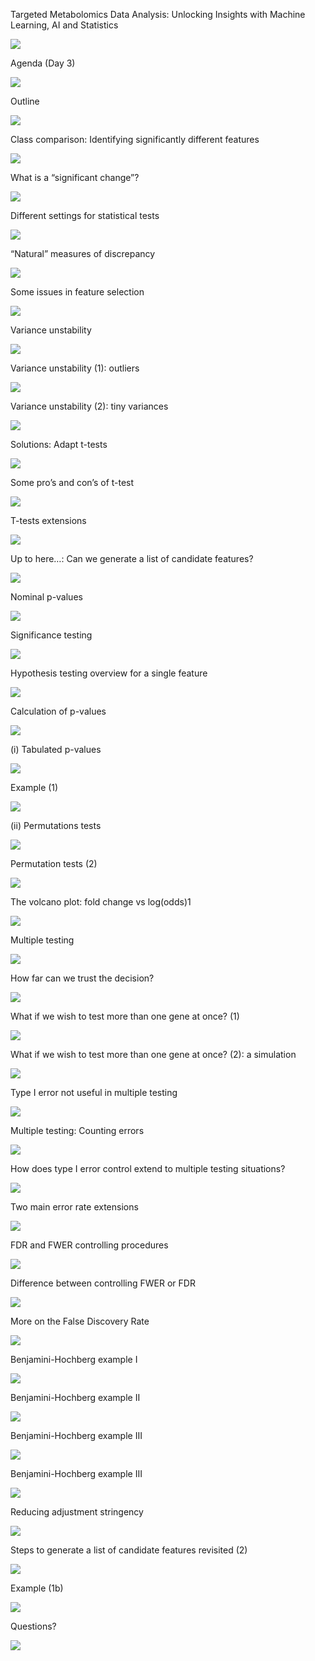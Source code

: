 ﻿Targeted Metabolomics Data Analysis: Unlocking Insights with Machine Learning, AI and Statistics

![](StatisticalTesting4Omics_image001.png)

Agenda (Day 3)

![](StatisticalTesting4Omics_image002.png)

Outline

![](StatisticalTesting4Omics_image003.png)

Class comparison: Identifying significantly different features

![](StatisticalTesting4Omics_image004.png)

What is a “significant change”?

![](StatisticalTesting4Omics_image005.png)

Different settings for statistical tests

![](StatisticalTesting4Omics_image006.png)

“Natural” measures of discrepancy

![](StatisticalTesting4Omics_image007.png)

Some issues in feature selection

![](StatisticalTesting4Omics_image008.png)

Variance unstability

![](StatisticalTesting4Omics_image009.png)

Variance unstability (1): outliers

![](StatisticalTesting4Omics_image010.png)

Variance unstability (2): tiny variances

![](StatisticalTesting4Omics_image011.png)

Solutions: Adapt t-tests

![](StatisticalTesting4Omics_image012.png)

Some pro’s and con’s of t-test

![](StatisticalTesting4Omics_image013.png)

T-tests extensions

![](StatisticalTesting4Omics_image014.png)

Up to here…: Can we generate a list of candidate features? 

![](StatisticalTesting4Omics_image015.png)

Nominal p-values

![](StatisticalTesting4Omics_image016.png)

Significance testing

![](StatisticalTesting4Omics_image017.png)

Hypothesis testing overview for a single feature

![](StatisticalTesting4Omics_image018.png)

Calculation of p-values

![](StatisticalTesting4Omics_image019.png)

(i) Tabulated p-values

![](StatisticalTesting4Omics_image020.png)

Example (1)

![](StatisticalTesting4Omics_image021.png)

(ii) Permutations tests

![](StatisticalTesting4Omics_image022.png)

Permutation tests (2)

![](StatisticalTesting4Omics_image023.png)

The volcano plot: fold change vs log(odds)1

![](StatisticalTesting4Omics_image024.png)

Multiple testing

![](StatisticalTesting4Omics_image025.png)

How far can we trust the decision?

![](StatisticalTesting4Omics_image026.png)

What if we wish to test more than one gene at once? (1)

![](StatisticalTesting4Omics_image027.png)

What if we wish to test more than one gene at once? (2): a simulation

![](StatisticalTesting4Omics_image028.png)

Type I error not useful in multiple testing

![](StatisticalTesting4Omics_image029.png)

Multiple testing: Counting errors

![](StatisticalTesting4Omics_image030.png)

How does type I error control extend to multiple testing situations?

![](StatisticalTesting4Omics_image031.png)

Two main error rate extensions

![](StatisticalTesting4Omics_image032.png)

FDR and FWER controlling procedures

![](StatisticalTesting4Omics_image033.png)

Difference between controlling FWER or FDR

![](StatisticalTesting4Omics_image034.png)

More on the False Discovery Rate

![](StatisticalTesting4Omics_image035.png)

Benjamini-Hochberg example I

![](StatisticalTesting4Omics_image036.png)

Benjamini-Hochberg example II

![](StatisticalTesting4Omics_image037.png)

Benjamini-Hochberg example III

![](StatisticalTesting4Omics_image038.png)

Benjamini-Hochberg example III

![](StatisticalTesting4Omics_image039.png)

Reducing adjustment stringency

![](StatisticalTesting4Omics_image040.png)

Steps to generate a list of candidate features revisited (2)

![](StatisticalTesting4Omics_image041.png)

Example (1b)

![](StatisticalTesting4Omics_image042.png)

Questions?

![](StatisticalTesting4Omics_image043.png)
